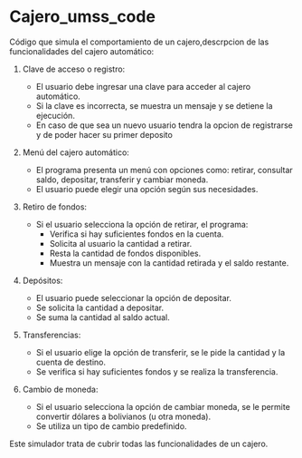 # Cajero_umss_code
Código que simula el comportamiento de un cajero,descrpcion de las funcionalidades del cajero automático:

1. Clave de acceso o registro:
    - El usuario debe ingresar una clave para acceder al cajero automático.
    - Si la clave es incorrecta, se muestra un mensaje y se detiene la ejecución.
    - En caso de que sea un nuevo usuario tendra la opcion de registrarse y de poder hacer su primer deposito

2. Menú del cajero automático:
    - El programa presenta un menú con opciones como: retirar, consultar saldo, depositar, transferir y cambiar moneda.
    - El usuario puede elegir una opción según sus necesidades.

3. Retiro de fondos:
    - Si el usuario selecciona la opción de retirar, el programa:
        - Verifica si hay suficientes fondos en la cuenta.
        - Solicita al usuario la cantidad a retirar.
        - Resta la cantidad de fondos disponibles.
        - Muestra un mensaje con la cantidad retirada y el saldo restante.

4. Depósitos:
    - El usuario puede seleccionar la opción de depositar.
    - Se solicita la cantidad a depositar.
    - Se suma la cantidad al saldo actual.

5. Transferencias:
    - Si el usuario elige la opción de transferir, se le pide la cantidad y la cuenta de destino.
    - Se verifica si hay suficientes fondos y se realiza la transferencia.

6. Cambio de moneda:
    - Si el usuario selecciona la opción de cambiar moneda, se le permite convertir dólares a bolivianos (u otra moneda).
    - Se utiliza un tipo de cambio predefinido.

Este simulador trata de cubrir todas las funcionalidades de un cajero.
